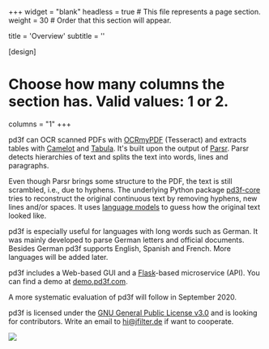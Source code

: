 +++
widget = "blank"
headless = true  # This file represents a page section.
weight = 30  # Order that this section will appear.

title = 'Overview'
subtitle = ''

[design]
  # Choose how many columns the section has. Valid values: 1 or 2.
  columns = "1"
+++

pd3f can OCR scanned PDFs with [OCRmyPDF](https://github.com/jbarlow83/OCRmyPDF) (Tesseract) and extracts tables with [Camelot](https://github.com/camelot-dev/camelot) and [Tabula](https://github.com/tabulapdf/tabula).
It's built upon the output of [Parsr](https://github.com/axa-group/Parsr).
Parsr detects hierarchies of text and splits the text into words, lines and paragraphs.

Even though Parsr brings some structure to the PDF, the text is still scrambled, i.e., due to hyphens.
The underlying Python package [pd3f-core](https://github.com/pd3f/pd3f-core) tries to reconstruct the original continuous text by removing hyphens, new lines and/or spaces.
It uses [language models](https://machinelearningmastery.com/statistical-language-modeling-and-neural-language-models/) to guess how the original text looked like.

pd3f is especially useful for languages with long words such as German.
It was mainly developed to parse German letters and official documents.
Besides German pd3f supports English, Spanish and French.
More languages will be added later.

pd3f includes a Web-based GUI and a [Flask](https://flask.palletsprojects.com/)-based microservice (API).
You can find a demo at [demo.pd3f.com](https://demo.pd3f.com).

A more systematic evaluation of pd3f will follow in September 2020.

pd3f is licensed under the [GNU General Public License v3.0](https://www.gnu.org/licenses/gpl-3.0.en.html) and is looking for contributors. Write an email to [hi@jfilter.de](mailto:hi@jfilter.de) if want to cooperate.

![](/media/flow.jpg)
